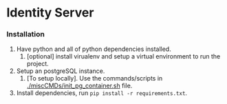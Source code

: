 # Identity Server

### Installation
1) Have python and all of python dependencies installed.
    1) [optional] install virualenv and setup a virtual environment to run the project.
2) Setup an postgreSQL instance.
    1) [To setup locally]. Use the commands/scripts in [./miscCMDs/init_pg_container.sh](./miscCMDs/init_pg_container.sh) file.
3) Install dependencies, run ``pip install -r requirements.txt``.